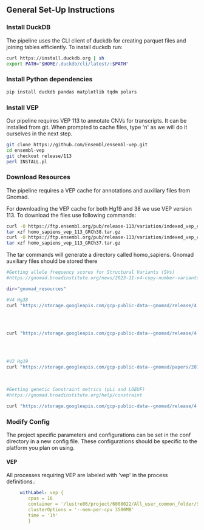 ## General Set-Up Instructions


### Install DuckDB

The pipeline uses the CLI client of duckdb for creating parquet files and joining tables efficiently.  To install duckdb run:

```bash
curl https://install.duckdb.org | sh
export PATH="$HOME/.duckdb/cli/latest/:$PATH"
```

### Install Python dependencies 

```bash
pip install duckdb pandas matplotlib tqdm polars
```


### Install VEP

Our pipeline requires VEP 113 to annotate CNVs for transcripts. It can be installed from git. When prompted to cache files, type 'n' as we will do it ourselves in the next step.

```bash
git clone https://github.com/Ensembl/ensembl-vep.git
cd ensembl-vep
git checkout release/113
perl INSTALL.pl
```



### Download Resources
The pipeline requires a VEP cache for annotations and auxiliary files from Gnomad.

For downloading the VEP cache for both Hg19 and 38 we use VEP version 113. To download the files use following commands:

```bash
curl -O https://ftp.ensembl.org/pub/release-113/variation/indexed_vep_cache/homo_sapiens_vep_113_GRCh38.tar.gz
tar xzf homo_sapiens_vep_113_GRCh38.tar.gz
curl -O https://ftp.ensembl.org/pub/release-113/variation/indexed_vep_cache/homo_sapiens_vep_113_GRCh37.tar.gz
tar xzf homo_sapiens_vep_113_GRCh37.tar.gz
```

The tar commands will generate a directory called homo_sapiens. Gnomad auxiliary files should be stored there
```bash
#Getting allele frequency scores for Structural Variants (SVs)
#https://gnomad.broadinstitute.org/news/2023-11-v4-copy-number-variants/

dir="gnomad_resources"

#V4 Hg38
curl "https://storage.googleapis.com/gcp-public-data--gnomad/release/4.1/exome_cnv/gnomad.v4.1.cnv.all.vcf.gz"  -o "$dir/gnomad.v4.1.cnv.all.vcf.gz" &&
                                                                        gunzip -c  "$dir/gnomad.v4.1.cnv.all.vcf.gz" |
                                                                        bgzip > "$dir/gnomad.v4.1.cnv.all.vcf.bgz"   &&
                                                                        tabix -p vcf "$dir/gnomad.v4.1.cnv.all.vcf.bgz"

curl "https://storage.googleapis.com/gcp-public-data--gnomad/release/4.1/genome_sv/gnomad.v4.1.sv.sites.vcf.gz"  -o  "$dir/gnomad.v4.1.sv.sites.vcf.gz" &&
                                                                        gunzip -c  "$dir/gnomad.v4.1.sv.sites.vcf.gz" |
                                                                        bgzip > "$dir/gnomad.v4.1.sv.sites.vcf.bgz"   &&
                                                                        tabix -p vcf "$dir/gnomad.v4.1.sv.sites.vcf.bgz"

#V2 Hg19
curl "https://storage.googleapis.com/gcp-public-data--gnomad/papers/2019-sv/gnomad_v2.1_sv.sites.vcf.gz" -o "$dir/gnomad_v2.1_sv.sites.vcf.gz" &&
                                                                        gunzip -c "$dir/gnomad_v2.1_sv.sites.vcf.gz" |
                                                                        bgzip > "$dir/gnomad.v2.1.sv.sites.vcf.bgz"   &&
                                                                        tabix -p vcf "$dir/gnomad.v2.1.sv.sites.vcf.bgz"
#Getting genetic Constraint metrics (pLi and LOEUF)
#https://gnomad.broadinstitute.org/help/constraint

curl "https://storage.googleapis.com/gcp-public-data--gnomad/release/4.1/constraint/gnomad.v4.1.constraint_metrics.tsv" -o "$dir/gnomad.v4.1.constraint_metrics.tsv"

```



### Modify Config

The project specific parameters and configurations can be set in the conf directory in a new config file. These configurations should be specific to the platform you plan on using. 

#### VEP
All processes requiring VEP are labeled with 'vep' in the process definitions.:

```yaml
     withLabel: vep {
        cpus = 16
        container = '/lustre06/project/6008022/All_user_common_folder/SOFTWARE/VEP/vep.sif'
        clusterOptions = '--mem-per-cpu 3500MB'
        time = '1h'
        }
```
